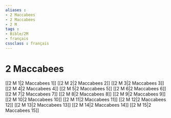 ```yaml
---
aliases : 
- 2 Maccabees
- 2 Maccabees
- 2 M
tags : 
- Bible/2M
- français
cssclass : français
---
```


# 2 Maccabees

[[2 M 1|2 Maccabees 1]]
[[2 M 2|2 Maccabees 2]]
[[2 M 3|2 Maccabees 3]]
[[2 M 4|2 Maccabees 4]]
[[2 M 5|2 Maccabees 5]]
[[2 M 6|2 Maccabees 6]]
[[2 M 7|2 Maccabees 7]]
[[2 M 8|2 Maccabees 8]]
[[2 M 9|2 Maccabees 9]]
[[2 M 10|2 Maccabees 10]]
[[2 M 11|2 Maccabees 11]]
[[2 M 12|2 Maccabees 12]]
[[2 M 13|2 Maccabees 13]]
[[2 M 14|2 Maccabees 14]]
[[2 M 15|2 Maccabees 15]]
